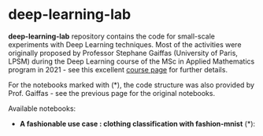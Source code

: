 # deep-learning-lab

**deep-learning-lab** repository contains the code for small-scale experiments with Deep Learning techniques. Most of the activities were originally proposed by Professor Stephane Gaiffas (University of Paris, LPSM) during the Deep Learning course of the MSc in Applied Mathematics program in 2021 - see this excellent [course page](https://stephanegaiffas.github.io/deep_learning/) for further details.

For the notebooks marked with (*), the code structure was also provided by Prof. Gaiffas - see the previous page for the original notebooks.

Available notebooks:

- **A fashionable use case : clothing classification with fashion-mnist** (*): 
